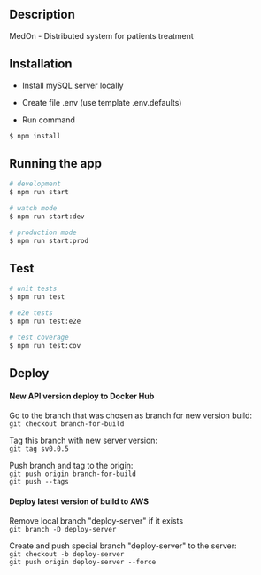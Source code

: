 
## Description

MedOn - Distributed system for patients treatment

## Installation
- Install mySQL server locally

- Create file .env (use template .env.defaults)

- Run command

```bash
$ npm install
```



## Running the app

```bash
# development
$ npm run start

# watch mode
$ npm run start:dev

# production mode
$ npm run start:prod
```

## Test

```bash
# unit tests
$ npm run test

# e2e tests
$ npm run test:e2e

# test coverage
$ npm run test:cov
```
## Deploy
#### New API version deploy to Docker Hub
Go to the branch that was chosen as branch for new version build: <br/>
```git checkout branch-for-build```<br/>

Tag this branch with new server version: <br/>
```git tag sv0.0.5```<br/>

Push branch and tag to the origin: <br/>
```git push origin branch-for-build``` <br/>
```git push --tags```<br/>

#### Deploy latest version of build to AWS
Remove local branch "deploy-server" if it exists <br/>
```git branch -D deploy-server``` <br/>

Create and push special branch "deploy-server" to the server: <br/>
```git checkout -b deploy-server```<br/>
```git push origin deploy-server --force```<br/>
